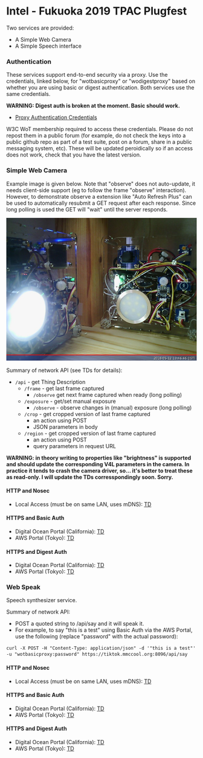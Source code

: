 # Intel - Fukuoka 2019 TPAC Plugfest

Two services are provided:
* A Simple Web Camera
* A Simple Speech interface

### Authentication
These services support end-to-end security
via a proxy.  Use the credentials, linked below, for "wotbasicproxy" or "wodigestproxy" based on whether you are using
basic or digest authentication.   Both services use the same credentials.

**WARNING: Digest auth is broken at the moment.  Basic should work.**

* [Proxy Authentication Credentials](https://lists.w3.org/Archives/Member/member-wot-ig/2018May/0003.html)

W3C WoT membership required to access these credentials.
Please do not repost them in a public forum
(for example,
do not check the keys into a public github repo as part of a test suite,
post on a forum,
share in a public messaging system, etc).
These will be updated peroidically so if an access does not work,
check that you have the latest version.

### Simple Web Camera
Example image is given below.
Note that "observe" does not auto-update,
it needs client-side support
(eg to follow the frame "observe" interaction).
However, to demonstrate observe a extension like "Auto Refresh Plus" can be used to 
automatically resubmit a GET request after each response.
Since long polling is used the GET will "wait" until the server responds.

![Example image from camera 0](intel_light_observe.jpeg)

Summary of network API (see TDs for details):
* `/api` - get Thing Description
    * `/frame` - get last frame captured
        - `/observe` get next frame captured when ready (long polling)
    * `/exposure` - get/set manual exposure
        - `/observe` - observe changes in (manual) exposure (long polling)
    * `/crop` - get cropped version of last frame captured
        - an action using POST
        - JSON parameters in body
    * `/region` - get cropped version of last frame captured
        - an action using POST
        - query parameters in request URL
    
**WARNING: in theory writing to properties like "brightness" is supported and
should update the corresponding V4L parameters in the camera.
In practice it tends to crash the camera driver, so...
it's better to treat these as read-only.  I will update the TDs corresspondingly soon.
Sorry.**

#### HTTP and Nosec 
* Local Access (must be on same LAN, uses mDNS):
    [TD](http://plus2.local:9190/api) 
          
#### HTTPS and Basic Auth
* Digital Ocean Portal (California):
    [TD](https://portal.mmccool.net:8098/api) 
* AWS Portal (Tokyo):
    [TD](https://tiktok.mmccool.org:8098/api) 

#### HTTPS and Digest Auth
* Digital Ocean Portal (California):
    [TD](https://portal.mmccool.net:8099/api) 
* AWS Portal (Tokyo):
    [TD](https://tiktok.mmccool.org:8099/api) 
       
### Web Speak
Speech synthesizer service.

Summary of network API: 
* POST a quoted string to /api/say and it will speak it.
* For example, to say "this is a test" using Basic Auth via the AWS Portal, use the following (replace "password" with the actual password):

```
curl -X POST -H "Content-Type: application/json" -d '"this is a test"' -u "wotbasicproxy:password" https://tiktok.mmccool.org:8096/api/say

```
#### HTTP and Nosec 
* Local Access (must be on same LAN, uses mDNS):
    [TD](http://plus2.local:8085/api) 
          
#### HTTPS and Basic Auth
* Digital Ocean Portal (California):
    [TD](https://portal.mmccool.net:8096/api) 
* AWS Portal (Tokyo):
    [TD](https://tiktok.mmccool.org:8096/api) 

#### HTTPS and Digest Auth
* Digital Ocean Portal (California):
    [TD](https://portal.mmccool.net:8097/api) 
* AWS Portal (Tokyo):
    [TD](https://tiktok.mmccool.org:8097/api) 
